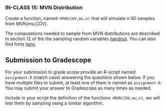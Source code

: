 ### IN-CLASS 15: MVN Distribution

Create a function, named `rMVN(COV,mu,n)` that will simulate n IID samples from MVN(mu,COV).

The computations needed to sample from MVN distributions are described in section 12 of the the sampling random variables [handout](https://github.com/gdlc/STAT_COMP/blob/master/HANDOUTS/SimulatingRandomVariables.pdf). You can also find hints [here](https://github.com/gdlc/STAT_COMP/blob/master/HANDOUTS/MVNORM.md).

## Submission to Gradescope

For your submission to grade scope provide an R-script named `assignment.R` (match case) answering the questions shown below. If you have multiple files to submit, at least one of them is named as `assignment.R`.  You may submit your answer to Gradescope as many times as needed.

Include in your script the definition of the functions `rMVN(COV,mu,n)`, we will test them by sampling using a similar algorithm.




 

